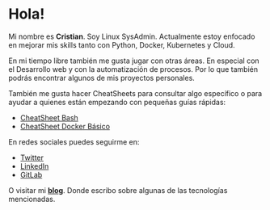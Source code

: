 # Hola!

Mi nombre es **Cristian**. Soy Linux SysAdmin. Actualmente estoy enfocado en mejorar mis skills tanto con Python, Docker, Kubernetes y Cloud.

En mi tiempo libre también me gusta jugar con otras áreas. En especial con el Desarrollo web y con la automatización de procesos. Por lo que también podrás encontrar algunos de mis proyectos personales.

También me gusta hacer CheatSheets para consultar algo específico o para ayudar a quienes están empezando con pequeñas guías rápidas:

- [CheatSheet Bash](https://gist.github.com/BarckCode/b15089d9baccc9349796700feddfdbef)
- [CheatSheet Docker Básico](https://gist.github.com/BarckCode/4a700124e86ed5521be41756ff12e811)

En redes sociales puedes seguirme en:

- [Twitter](https://twitter.com/barckcode)
- [LinkedIn](https://www.linkedin.com/in/barckcode)
- [GitLab](https://gitlab.com/barckcode)

O visitar mi [**blog**](https://barckcode.dev/). Donde escribo sobre algunas de las tecnologías mencionadas.
